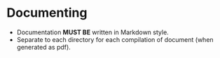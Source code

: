 # Documenting

- Documentation **MUST BE** written in Markdown style.
- Separate to each directory for each compilation of document (when generated
as pdf).
